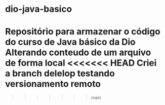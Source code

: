# dio-java-basico
Repositório para armazenar o código do curso de Java básico da Dio
Alterando conteudo de um arquivo de forma local
<<<<<<< HEAD
Criei a branch delelop
testando versionamento remoto
=======
>>>>>>> main
